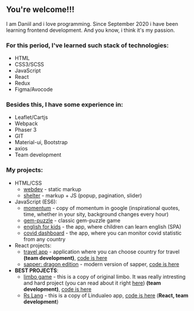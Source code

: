 ## You're welcome!!!
I am Daniil and i love programming. Since September 2020 i have been learning frontend development. And you know, i think it's my passion.

### For this period, I've learned such stack of technologies:
* HTML
* CSS3/SCSS
* JavaScript
* React
* Redux
* Figma/Avocode

### Besides this, I have some experience in:
* Leaflet/Cartjs
* Webpack
* Phaser 3 
* GIT
* Material-ui, Bootstrap
* axios
* Team development

### My projects:
* HTML/CSS
  * [webdev](https://rolling-scopes-school.github.io/dansitnikov-JS2020Q3/webdev/) - static markup
  * [shelter](https://rolling-scopes-school.github.io/dansitnikov-JS2020Q3/shelter/pages/main/) - markup + JS (popup, pagination, slider)
* JavaScript (ES6):
  * [momentum](https://rolling-scopes-school.github.io/dansitnikov-JS2020Q3/momentum/dist/) - copy of momentum in google (inspirational quotes, time, whether in your sity, background changes every hour)
  * [gem-puzzle](https://rolling-scopes-school.github.io/dansitnikov-JS2020Q3/the-gem-puzzle/dist/) - classic gem-puzzle game
  * [english for kids](https://rolling-scopes-school.github.io/dansitnikov-JS2020Q3/english-for-kids/dist/#page0) - the app, where children can learn english (SPA)
  * [covid dashboard](https://rolling-scopes-school.github.io/dansitnikov-JS2020Q3/covid-dashboard/dist/) - the app, where you can monitor covid statistic from any country
* React projects:
  * [travel app](https://travelapprsschool.netlify.app/) - application where you can choose country for travel **(team development)**, [code is here](https://github.com/DANSitNikov/travelApp)
  * [sapper: dragon edition](https://dansitnikov-react-game-sapper.netlify.app/aboutGame) - modern version of sapper, [code is here](https://github.com/DANSitNikov/react-game/tree/react-game)
* **BEST PROJECTS**:
  * [limbo game](https://longlegsjourney.netlify.app/) - this is a copy of original limbo. It was really intresting and hard project (you can read about it right [here](https://dazik.medium.com/rs-school-%D0%BE%D1%82-%D1%87%D0%B0%D0%B9%D0%BD%D0%B8%D0%BA%D0%B0-%D0%B4%D0%BE-%D0%B4%D0%B6%D1%83%D0%BD%D0%B0-%D0%B7%D0%B0-%D0%BF%D0%BE%D0%BB%D0%B3%D0%BE%D0%B4%D0%B0-48b045378e0c)) **(team development)**, [code is here](https://github.com/DANSitNikov/rsclone)
  * [Rs Lang](https://rs-lang-team-110.netlify.app/) - this is a copy of Lindualeo app, [code is here](https://github.com/DANSitNikov/typescriptRslang/tree/develop) (**React, team development**)

